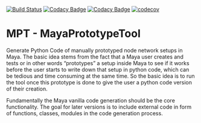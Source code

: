 [![Build Status](https://travis-ci.org/EmreTekinalp/MayaPrototypeTool.svg?branch=master)](https://travis-ci.org/EmreTekinalp/MayaPrototypeTool)
[![Codacy Badge](https://api.codacy.com/project/badge/Grade/5f37c3276cea44ebafe516c2f6b06688)](https://www.codacy.com/app/EmreTekinalp/MayaPrototypeTool?utm_source=github.com&utm_medium=referral&utm_content=EmreTekinalp/MayaPrototypeTool&utm_campaign=badger)
[![Codacy Badge](https://api.codacy.com/project/badge/Coverage/5f37c3276cea44ebafe516c2f6b06688)](https://www.codacy.com/app/EmreTekinalp/MayaPrototypeTool?utm_source=github.com&utm_medium=referral&utm_content=EmreTekinalp/MayaPrototypeTool&utm_campaign=Badge_Coverage)
[![codecov](https://codecov.io/gh/EmreTekinalp/MayaPrototypeTool/branch/master/graph/badge.svg)](https://codecov.io/gh/EmreTekinalp/MayaPrototypeTool)

# MPT - MayaPrototypeTool
Generate Python Code of manually prototyped node network setups in Maya.
The basic idea stems from the fact that a Maya user creates and tests or in other words “prototypes” a setup inside Maya to see if it works before the user starts to write down that setup in python code, which can be tedious and time consuming at the same time. So the basic idea is to run the tool once this prototype is done to give the user a python code version of their creation.

Fundamentally the Maya vanilla code generation should be the core functionality.
The goal for later versions is to include external code in form of functions, classes, modules in the code generation process.